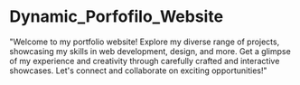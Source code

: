 # Dynamic_Porfofilo_Website
"Welcome to my portfolio website! Explore my diverse range of projects, showcasing my skills in web development, design, and more. Get a glimpse of my experience and creativity through carefully crafted and interactive showcases. Let's connect and collaborate on exciting opportunities!"
